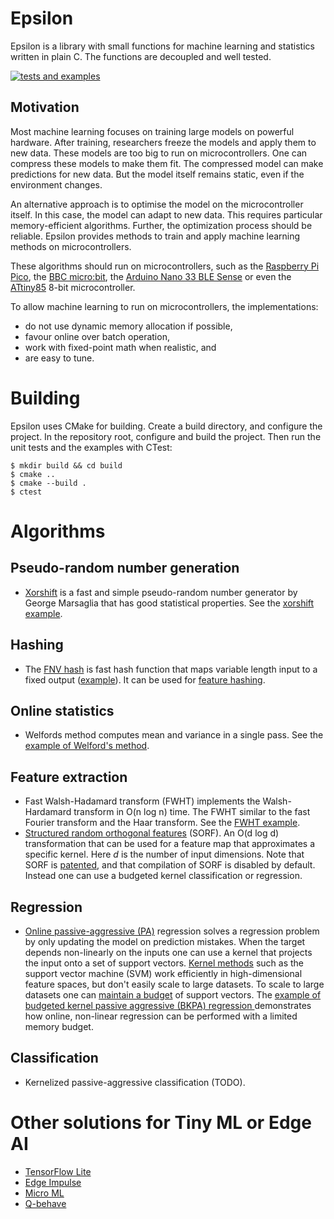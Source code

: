# Epsilon
Epsilon is a library with small functions for machine learning and statistics
written in plain C. The functions are decoupled and well tested.

[![tests and examples](https://github.com/breuderink/epsilon/actions/workflows/tests.yml/badge.svg)](https://github.com/breuderink/epsilon/actions/workflows/tests.yml)

## Motivation
Most machine learning focuses on training large models on powerful hardware.
After training, researchers freeze the models and apply them to new data.
These models are too big to run on microcontrollers. One can compress these
models to make them fit. The compressed model can make predictions for new
data. But the model itself remains static, even if the environment changes.

An alternative approach is to optimise the model on the microcontroller
itself. In this case, the model can adapt to new data. This requires
particular memory-efficient algorithms. Further, the optimization process
should be reliable. Epsilon provides methods to train and apply machine
learning methods on microcontrollers.

These algorithms should run on microcontrollers, such as the
[Raspberry Pi Pico](https://www.raspberrypi.org/products/raspberry-pi-pico/),
the [BBC micro:bit](https://www.microbit.org), the 
[Arduino Nano 33 BLE Sense](https://store.arduino.cc/arduino-nano-33-ble-sense) 
or even the [ATtiny85](https://www.microchip.com/wwwproducts/en/attiny85)
8-bit microcontroller.

To allow machine learning to run on microcontrollers, the implementations:

- do not use dynamic memory allocation if possible,
- favour online over batch operation,
- work with fixed-point math when realistic, and
- are easy to tune.

# Building
Epsilon uses CMake for building. Create a build directory, and configure the
project. In the repository root, configure and build the project. Then run
the unit tests and the examples with CTest:

```
$ mkdir build && cd build
$ cmake ..
$ cmake --build .
$ ctest
```

# Algorithms
## Pseudo-random number generation
- [Xorshift](docs/marsaglia2003xrn.pdf) is a fast and simple
pseudo-random number generator by George Marsaglia that has good statistical
properties. See the [xorshift example](examples/example_xorshift.c).

## Hashing
- The [FNV hash](https://tools.ietf.org/html/draft-eastlake-fnv-17) is fast
hash function that maps variable length input to a fixed output
([example](examples/example_FNV_hash.c)). It can be used for [feature
hashing](https://en.wikipedia.org/wiki/Feature_hashing).

## Online statistics
- Welfords method computes mean and variance in a single pass. See the
[example of Welford's method](examples/example_Welfords_method.c).

## Feature extraction
- Fast Walsh-Hadamard transform (FWHT) implements the Walsh-Hardamard
transform in O(n log n) time. The FWHT similar to the fast Fourier transform
and the Haar transform. See the [FWHT example](examples/example_FWHT.c).
- [Structured random orthogonal features](docs/yu2016orf.pdf) (SORF). An O(d
log d) transformation that can be used for a feature map that approximates a
specific kernel. Here _d_ is the number of input dimensions. Note that SORF
is [patented](https://patents.google.com/patent/US20180114145A1), and that
compilation of SORF is disabled by default. Instead one can use a budgeted
kernel classification or regression.

## Regression
- [Online passive-aggressive (PA)](docs/crammer2006opa.pdf) regression solves a
regression problem by only updating the model on prediction mistakes. When the
target depends non-linearly on the inputs one can use a kernel that projects the
input onto a set of support vectors. [Kernel
methods](https://en.wikipedia.org/wiki/Kernel_method) such as the support vector
machine (SVM) work efficiently in high-dimensional feature spaces, but don't
easily scale to large datasets. To scale to large datasets one can [maintain a
budget](docs/wang2010opa.pdf) of support vectors.  The [example of budgeted kernel
passive aggressive (BKPA) regression ](examples/example_BPKA_regression.c) 
demonstrates how online, non-linear regression can be performed with a limited
memory budget.

## Classification
- Kernelized passive-aggressive classification (TODO).


# Other solutions for Tiny ML or Edge AI
- [TensorFlow Lite](https://www.tensorflow.org/lite/)
- [Edge Impulse](https://www.edgeimpulse.com)
- [Micro ML](https://github.com/eloquentarduino/EloquentMicroML)
- [Q-behave](https://github.com/smigielski/q-behave)
